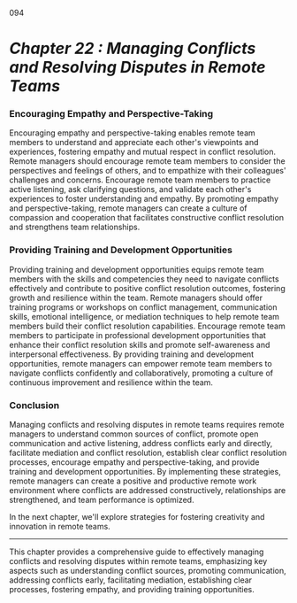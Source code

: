 094


# ***Chapter 22 : Managing Conflicts and Resolving Disputes in Remote Teams***


### **Encouraging Empathy and Perspective-Taking**

Encouraging empathy and perspective-taking enables remote team members to understand and appreciate each other's viewpoints and experiences, fostering empathy and mutual respect in conflict resolution. Remote managers should encourage remote team members to consider the perspectives and feelings of others, and to empathize with their colleagues' challenges and concerns. Encourage remote team members to practice active listening, ask clarifying questions, and validate each other's experiences to foster understanding and empathy. By promoting empathy and perspective-taking, remote managers can create a culture of compassion and cooperation that facilitates constructive conflict resolution and strengthens team relationships.

### **Providing Training and Development Opportunities**

Providing training and development opportunities equips remote team members with the skills and competencies they need to navigate conflicts effectively and contribute to positive conflict resolution outcomes, fostering growth and resilience within the team. Remote managers should offer training programs or workshops on conflict management, communication skills, emotional intelligence, or mediation techniques to help remote team members build their conflict resolution capabilities. Encourage remote team members to participate in professional development opportunities that enhance their conflict resolution skills and promote self-awareness and interpersonal effectiveness. By providing training and development opportunities, remote managers can empower remote team members to navigate conflicts confidently and collaboratively, promoting a culture of continuous improvement and resilience within the team.

### **Conclusion**

Managing conflicts and resolving disputes in remote teams requires remote managers to understand common sources of conflict, promote open communication and active listening, address conflicts early and directly, facilitate mediation and conflict resolution, establish clear conflict resolution processes, encourage empathy and perspective-taking, and provide training and development opportunities. By implementing these strategies, remote managers can create a positive and productive remote work environment where conflicts are addressed constructively, relationships are strengthened, and team performance is optimized.

In the next chapter, we'll explore strategies for fostering creativity and innovation in remote teams.

---

This chapter provides a comprehensive guide to effectively managing conflicts and resolving disputes within remote teams, emphasizing key aspects such as understanding conflict sources, promoting communication, addressing conflicts early, facilitating mediation, establishing clear processes, fostering empathy, and providing training opportunities.
